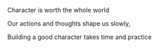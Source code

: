 ---
---

Character is worth the whole world  

Our actions and thoughts shape us slowly,

Building a good character takes time and practice 
